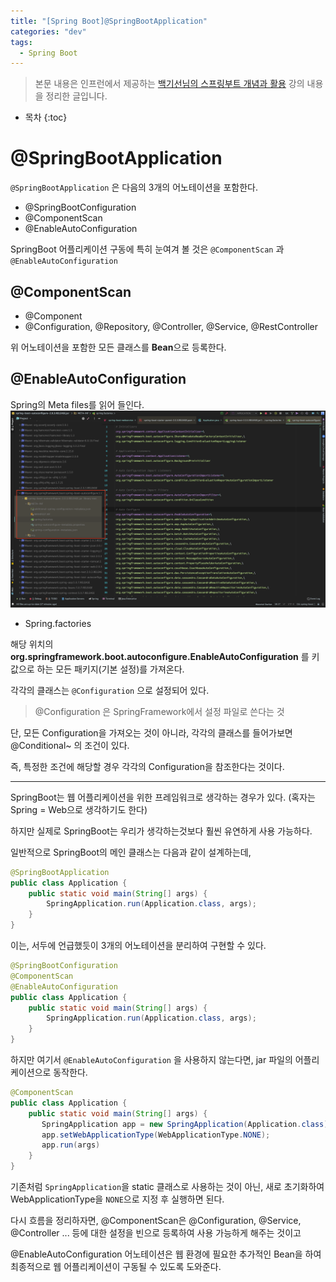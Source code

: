 ```yaml
---
title: "[Spring Boot]@SpringBootApplication"
categories: "dev"
tags:
  - Spring Boot
---
```


> 본문 내용은 인프런에서 제공하는 [백기선님의 스프링부트 개념과 활용](https://www.inflearn.com/course/%EC%8A%A4%ED%94%84%EB%A7%81%EB%B6%80%ED%8A%B8/) 강의 내용을 정리한 글입니다.

* 목차
{:toc}

# @SpringBootApplication

`@SpringBootApplication` 은 다음의 3개의 어노테이션을 포함한다.

- @SpringBootConfiguration 
- @ComponentScan
- @EnableAutoConfiguration

SpringBoot 어플리케이션 구동에 특히 눈여겨 볼 것은 `@ComponentScan` 과 `@EnableAutoConfiguration` 

## @ComponentScan

- @Component
- @Configuration, @Repository, @Controller, @Service, @RestController

위 어노테이션을 포함한 모든 클래스를 **Bean**으로 등록한다.

## @EnableAutoConfiguration

Spring의 Meta files를 읽어 들인다.
![spring.factories](/assets/images/study/dev/2019/springboot/2_springboot_spring_factory.png)

- Spring.factories

해당 위치의 **org.springframework.boot.autoconfigure.EnableAutoConfiguration** 를 키 값으로 하는 모든 패키지(기본 설정)를 가져온다.

각각의 클래스는 `@Configuration` 으로 설정되어 있다.

> @Configuration 은 SpringFramework에서 설정 파일로 쓴다는 것

단, 모든 Configuration을 가져오는 것이 아니라, 각각의 클래스를 들어가보면 @Conditional~ 의 조건이 있다.

즉, 특정한 조건에 해당할 경우 각각의 Configuration을 참조한다는 것이다.

---

SpringBoot는 웹 어플리케이션을 위한 프레임워크로 생각하는 경우가 있다.
(혹자는 Spring = Web으로 생각하기도 한다)

하지만 실제로 SpringBoot는 우리가 생각하는것보다 훨씬 유연하게 사용 가능하다.

일반적으로 SpringBoot의 메인 클래스는 다음과 같이 설계하는데,

~~~java
@SpringBootApplication
public class Application {
    public static void main(String[] args) {
        SpringApplication.run(Application.class, args);
    }
}
~~~

이는, 서두에 언급했듯이 3개의 어노테이션을 분리하여 구현할 수 있다.

~~~java
@SpringBootConfiguration
@ComponentScan
@EnableAutoConfiguration
public class Application {
    public static void main(String[] args) {
        SpringApplication.run(Application.class, args);
    }
}
~~~

하지만 여기서 `@EnableAutoConfiguration` 을 사용하지 않는다면, jar 파일의 어플리케이션으로 동작한다.

~~~java
@ComponentScan
public class Application {
    public static void main(String[] args) {
       SpringApplication app = new SpringApplication(Application.class);
       app.setWebApplicationType(WebApplicationType.NONE);
       app.run(args)
    }
}
~~~

기존처럼 `SpringApplication`을 static 클래스로 사용하는 것이 아닌, 새로 초기화하여 WebApplicationType을 `NONE`으로 지정 후 실행하면 된다.

다시 흐름을 정리하자면, @ComponentScan은 @Configuration, @Service, @Controller ... 등에 대한 설정을 빈으로 등록하여 사용 가능하게 해주는 것이고

@EnableAutoConfiguration 어노테이션은 웹 환경에 필요한 추가적인 Bean을 하여 최종적으로 웹 어플리케이션이 구동될 수 있도록 도와준다.  
